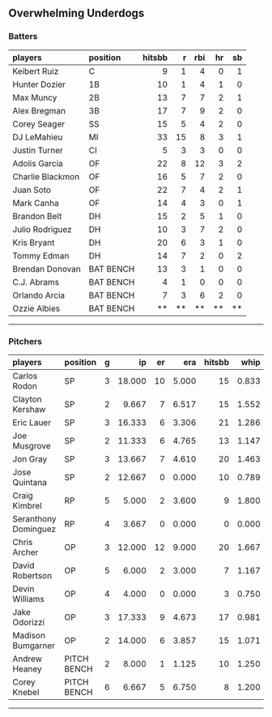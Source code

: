 ## Overwhelming Underdogs

### Batters

 
|players          |position  | hitsbb|  r| rbi| hr| sb| 
|:----------------|:---------|------:|--:|---:|--:|--:| 
|Keibert Ruiz     |C         |      9|  1|   4|  0|  1| 
|Hunter Dozier    |1B        |     10|  1|   4|  1|  0| 
|Max Muncy        |2B        |     13|  7|   7|  2|  1| 
|Alex Bregman     |3B        |     17|  7|   9|  2|  0| 
|Corey Seager     |SS        |     15|  5|   4|  2|  0| 
|DJ LeMahieu      |MI        |     33| 15|   8|  3|  1| 
|Justin Turner    |CI        |      5|  3|   3|  0|  0| 
|Adolis Garcia    |OF        |     22|  8|  12|  3|  2| 
|Charlie Blackmon |OF        |     16|  5|   7|  2|  0| 
|Juan Soto        |OF        |     22|  7|   4|  2|  1| 
|Mark Canha       |OF        |     14|  4|   3|  0|  1| 
|Brandon Belt     |DH        |     15|  2|   5|  1|  0| 
|Julio Rodriguez  |DH        |     10|  3|   7|  2|  0| 
|Kris Bryant      |DH        |     20|  6|   3|  1|  0| 
|Tommy Edman      |DH        |     14|  7|   2|  0|  2| 
|Brendan Donovan  |BAT BENCH |     13|  3|   1|  0|  0| 
|C.J. Abrams      |BAT BENCH |      4|  1|   0|  0|  0| 
|Orlando Arcia    |BAT BENCH |      7|  3|   6|  2|  0| 
|Ozzie Albies     |BAT BENCH |     **| **|  **| **| **| 

* * *

### Pitchers

 
|players              |position    |  g|     ip| er|   era| hitsbb|  whip| so|  w| sv| 
|:--------------------|:-----------|--:|------:|--:|-----:|------:|-----:|--:|--:|--:| 
|Carlos Rodon         |SP          |  3| 18.000| 10| 5.000|     15| 0.833| 27|  1|  0| 
|Clayton Kershaw      |SP          |  2|  9.667|  7| 6.517|     15| 1.552|  9|  0|  0| 
|Eric Lauer           |SP          |  3| 16.333|  6| 3.306|     21| 1.286| 11|  1|  0| 
|Joe Musgrove         |SP          |  2| 11.333|  6| 4.765|     13| 1.147| 12|  0|  0| 
|Jon Gray             |SP          |  3| 13.667|  7| 4.610|     20| 1.463| 16|  1|  0| 
|Jose Quintana        |SP          |  2| 12.667|  0| 0.000|     10| 0.789|  8|  1|  0| 
|Craig Kimbrel        |RP          |  5|  5.000|  2| 3.600|      9| 1.800|  5|  0|  3| 
|Seranthony Dominguez |RP          |  4|  3.667|  0| 0.000|      0| 0.000|  4|  1|  2| 
|Chris Archer         |OP          |  3| 12.000| 12| 9.000|     20| 1.667| 15|  0|  0| 
|David Robertson      |OP          |  5|  6.000|  2| 3.000|      7| 1.167|  6|  1|  2| 
|Devin Williams       |OP          |  4|  4.000|  0| 0.000|      3| 0.750|  7|  0|  0| 
|Jake Odorizzi        |OP          |  3| 17.333|  9| 4.673|     17| 0.981| 15|  0|  0| 
|Madison Bumgarner    |OP          |  2| 14.000|  6| 3.857|     15| 1.071|  9|  1|  0| 
|Andrew Heaney        |PITCH BENCH |  2|  8.000|  1| 1.125|     10| 1.250| 11|  0|  0| 
|Corey Knebel         |PITCH BENCH |  6|  6.667|  5| 6.750|      8| 1.200|  7|  1|  0| 


* * *


